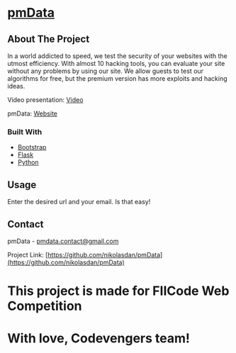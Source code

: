 
<!-- PROJECT LOGO -->
<br />
<p align="center">
  <a href="https://github.com/nikolasdan/pmData">
    <h1 style="color: #007bff"><strong>pmData</strong></h1>
  </a>


<!-- ABOUT THE PROJECT -->
## About The Project

In a world addicted to speed, we test the security of your websites with the utmost efficiency. With almost 10 hacking tools, you can evaluate your site without any problems by using our site. We allow guests to test our algorithms for free, but the premium version has more exploits and hacking ideas.

Video presentation: [Video](https://streamable.com/bsgh0i)


pmData: [Website](http://195.58.38.119:5000/)

### Built With

* [Bootstrap](https://getbootstrap.com)
* [Flask](https://flask.palletsprojects.com/en/2.0.x/)
* [Python](https://www.python.org/)


<!-- USAGE -->
## Usage
Enter the desired url and your email. Is that easy!

<!-- CONTACT -->
## Contact

pmData - pmdata.contact@gmail.com

Project Link: [https://github.com/nikolasdan/pmData](https://github.com/nikolasdan/pmData)



# This project is made for FIICode Web Competition
# With love, Codevengers team!


